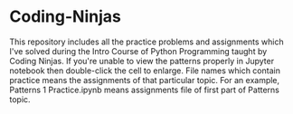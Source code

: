 # Coding-Ninjas
This repository includes all the practice problems and assignments which I've solved during the Intro Course of Python Programming taught by Coding Ninjas. 
If you're unable to view the patterns properly in Jupyter notebook then double-click the cell to enlarge. 
File names which contain practice means the assignments of that particular topic. For an example, Patterns 1 Practice.ipynb means assignments file of first part of Patterns topic. 

